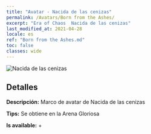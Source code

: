 ```yaml
---
title: "Avatar - Nacida de las cenizas"
permalink: /Avatars/Born from the Ashes/
excerpt: "Era of Chaos  Nacida de las cenizas"
last_modified_at: 2021-04-28
locale: es
ref: "Born from the Ashes.md"
toc: false
classes: wide
---
```

 ![Nacida de las cenizas](/images/a/avatarFrame_76.png)

## Detalles

 **Descripción:** Marco de avatar de Nacida de las cenizas 

 **Tips:** Se obtiene en la Arena Gloriosa 

 **Is available:**  + 

